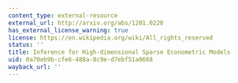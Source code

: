```yaml
---
content_type: external-resource
external_url: http://arxiv.org/abs/1201.0220
has_external_license_warning: true
license: https://en.wikipedia.org/wiki/All_rights_reserved
status: ''
title: Inference for High-dimensional Sparse Econometric Models
uid: 0a70eb9b-cfe6-488a-8c9e-d7ebf51a0668
wayback_url: ''
---
```

